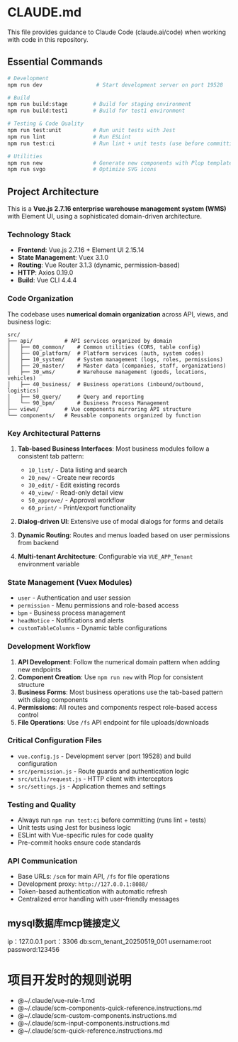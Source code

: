 # CLAUDE.md

This file provides guidance to Claude Code (claude.ai/code) when working with code in this repository.

## Essential Commands

```bash
# Development
npm run dev                 # Start development server on port 19528

# Build
npm run build:stage        # Build for staging environment
npm run build:test1        # Build for test1 environment

# Testing & Code Quality
npm run test:unit          # Run unit tests with Jest
npm run lint               # Run ESLint
npm run test:ci            # Run lint + unit tests (use before committing)

# Utilities
npm run new                # Generate new components with Plop templates
npm run svgo               # Optimize SVG icons
```

## Project Architecture

This is a **Vue.js 2.7.16 enterprise warehouse management system (WMS)** with Element UI, using a sophisticated domain-driven architecture.

### Technology Stack
- **Frontend**: Vue.js 2.7.16 + Element UI 2.15.14
- **State Management**: Vuex 3.1.0
- **Routing**: Vue Router 3.1.3 (dynamic, permission-based)
- **HTTP**: Axios 0.19.0
- **Build**: Vue CLI 4.4.4

### Code Organization

The codebase uses **numerical domain organization** across API, views, and business logic:

```
src/
├── api/          # API services organized by domain
│   ├── 00_common/    # Common utilities (CORS, table config)
│   ├── 00_platform/  # Platform services (auth, system codes)
│   ├── 10_system/    # System management (logs, roles, permissions)
│   ├── 20_master/    # Master data (companies, staff, organizations)
│   ├── 30_wms/       # Warehouse management (goods, locations, vehicles)
│   ├── 40_business/  # Business operations (inbound/outbound, logistics)
│   ├── 50_query/     # Query and reporting
│   └── 90_bpm/       # Business Process Management
├── views/        # Vue components mirroring API structure
└── components/   # Reusable components organized by function
```

### Key Architectural Patterns

1. **Tab-based Business Interfaces**: Most business modules follow a consistent tab pattern:
   - `10_list/` - Data listing and search
   - `20_new/` - Create new records
   - `30_edit/` - Edit existing records
   - `40_view/` - Read-only detail view
   - `50_approve/` - Approval workflow
   - `60_print/` - Print/export functionality

2. **Dialog-driven UI**: Extensive use of modal dialogs for forms and details

3. **Dynamic Routing**: Routes and menus loaded based on user permissions from backend

4. **Multi-tenant Architecture**: Configurable via `VUE_APP_Tenant` environment variable

### State Management (Vuex Modules)
- `user` - Authentication and user session
- `permission` - Menu permissions and role-based access
- `bpm` - Business process management
- `headNotice` - Notifications and alerts
- `customTableColumns` - Dynamic table configurations

### Development Workflow

1. **API Development**: Follow the numerical domain pattern when adding new endpoints
2. **Component Creation**: Use `npm run new` with Plop for consistent structure
3. **Business Forms**: Most business operations use the tab-based pattern with dialog components
4. **Permissions**: All routes and components respect role-based access control
5. **File Operations**: Use `/fs` API endpoint for file uploads/downloads

### Critical Configuration Files
- `vue.config.js` - Development server (port 19528) and build configuration
- `src/permission.js` - Route guards and authentication logic
- `src/utils/request.js` - HTTP client with interceptors
- `src/settings.js` - Application themes and settings

### Testing and Quality
- Always run `npm run test:ci` before committing (runs lint + tests)
- Unit tests using Jest for business logic
- ESLint with Vue-specific rules for code quality
- Pre-commit hooks ensure code standards

### API Communication
- Base URLs: `/scm` for main API, `/fs` for file operations
- Development proxy: `http://127.0.0.1:8088/`
- Token-based authentication with automatic refresh
- Centralized error handling with user-friendly messages

## mysql数据库mcp链接定义
ip：127.0.0.1
port：3306
db:scm_tenant_20250519_001
username:root
password:123456

# 项目开发时的规则说明
- @~/.claude/vue-rule-1.md
- @~/.claude/scm-components-quick-reference.instructions.md
- @~/.claude/scm-custom-components.instructions.md
- @~/.claude/scm-input-components.instructions.md
- @~/.claude/scm-quick-reference.instructions.md
